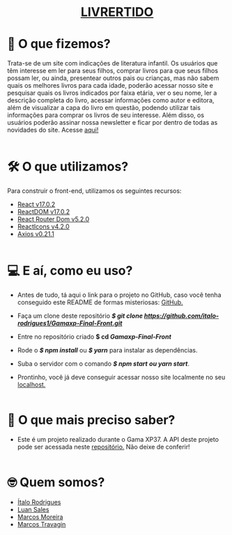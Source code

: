 **<h1 align="center"> <ins>[LIVRERTIDO](https://livrertido.herokuapp.com/)</ins> </h1>**



# :thinking: O que fizemos?
Trata-se de um site com indicações de literatura infantil. Os usuários que têm interesse em ler para seus filhos, comprar livros para que seus filhos possam ler, ou ainda, presentear outros pais ou crianças, mas não sabem quais os melhores livros para cada idade, poderão acessar nosso site e pesquisar quais os livros indicados por faixa etária, ver o seu nome, ler a descrição completa do livro, acessar informações como autor e editora, além de visualizar a capa do livro em questão, podendo utilizar tais informações para comprar os livros de seu interesse. Além disso, os usuários poderão assinar nossa newsletter e ficar por dentro de todas as novidades do site. Acesse [aqui!](https://livrertido.herokuapp.com/)
<br></br>



# :hammer_and_wrench: O que utilizamos?
Para construir o front-end, utilizamos os seguintes recursos:
* [React v17.0.2](https://pt-br.reactjs.org/ "Dispenso apresentações.")
* [ReactDOM v17.0.2](https://pt-br.reactjs.org/docs/react-dom.html "Sem o React eu nada seria.")
* [React Router Dom v5.2.0](https://reactrouter.com/web/guides/quick-start "Sigam-me os bons!")
* [ReactIcons v4.2.0](https://react-icons.github.io/react-icons/ "Nasci pra deixar tudo mais bonito.")
* [Axios v0.21.1](https://axios-http.com/docs/intro "Eu promovo a união entre os povos")
<br></br>



# :computer: E aí, como eu uso?
* Antes de tudo, tá aqui o link para o projeto no GitHub, caso você tenha conseguido este README de formas misteriosas: [GitHub.](https://github.com/italo-rodrigues1/Gamaxp-Final-Front.git "Você vai precisar me clonar, mas não sou a ovelha Dolly")

* Faça um clone deste repositório **_$ git clone https://github.com/italo-rodrigues1/Gamaxp-Final-Front.git_**
  
* Entre no repositório criado **$ cd _Gamaxp-Final-Front_**

* Rode o  **_$ npm install_** ou **_$ yarn_** para instalar as dependências.
  
* Suba o servidor com o comando **_$ npm start_** **_ou yarn start_**.
  
* Prontinho, você já deve conseguir acessar nosso site localmente no seu [localhost.](http://localhost:3000/ "To na área.")
<br></br>



# :bookmark_tabs: O que mais preciso saber?
* Este é um projeto realizado durante o Gama XP37. A API deste projeto pode ser acessada neste [repositório.](https://github.com/farelanders/gamaxpfinal-api.git "Eu sou a mente por trás de tudo.") Não deixe de conferir!
<br></br>



# :nerd_face: Quem somos?
* <a href="https://github.com/italo-rodrigues1" target="_blank">Ítalo Rodrigues</a>
* <a href="https://github.com" target="_blank">Luan Sales</a>
* <a href="https://github.com/marcoscurymoreira" target="_blank">Marcos Moreira</a>
* <a href="https://github.com/farelanders" target="_blank">Marcos Travagin</a>
